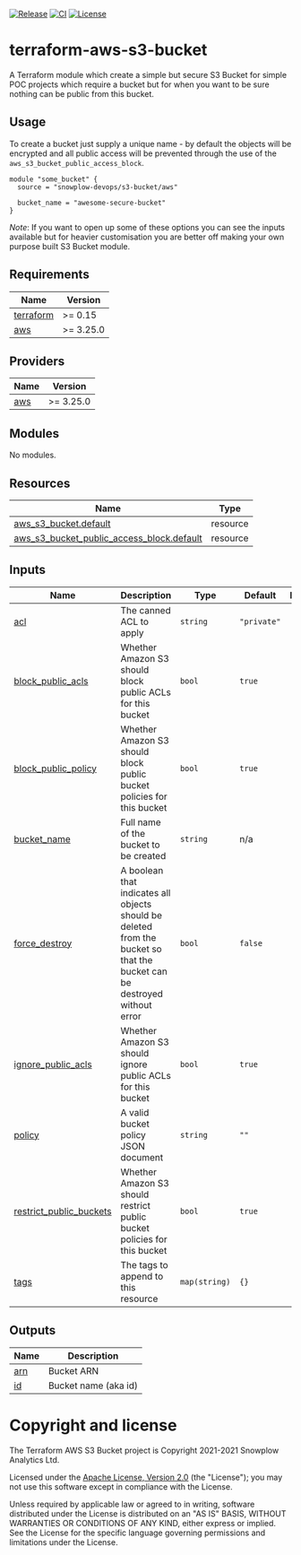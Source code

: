[![Release][release-image]][release] [![CI][ci-image]][ci] [![License][license-image]][license]

# terraform-aws-s3-bucket

A Terraform module which create a simple but secure S3 Bucket for simple POC projects which require a bucket but for when you want to be sure nothing can be public from this bucket.

## Usage

To create a bucket just supply a unique name - by default the objects will be encrypted and all public access will be prevented through the use of the `aws_s3_bucket_public_access_block`.

```hcl
module "some_bucket" {
  source = "snowplow-devops/s3-bucket/aws"

  bucket_name = "awesome-secure-bucket"
}
```

_Note_: If you want to open up some of these options you can see the inputs available but for heavier customisation you are better off making your own purpose built S3 Bucket module.

## Requirements

| Name | Version |
|------|---------|
| <a name="requirement_terraform"></a> [terraform](#requirement\_terraform) | >= 0.15 |
| <a name="requirement_aws"></a> [aws](#requirement\_aws) | >= 3.25.0 |

## Providers

| Name | Version |
|------|---------|
| <a name="provider_aws"></a> [aws](#provider\_aws) | >= 3.25.0 |

## Modules

No modules.

## Resources

| Name | Type |
|------|------|
| [aws_s3_bucket.default](https://registry.terraform.io/providers/hashicorp/aws/latest/docs/resources/s3_bucket) | resource |
| [aws_s3_bucket_public_access_block.default](https://registry.terraform.io/providers/hashicorp/aws/latest/docs/resources/s3_bucket_public_access_block) | resource |

## Inputs

| Name | Description | Type | Default | Required |
|------|-------------|------|---------|:--------:|
| <a name="input_acl"></a> [acl](#input\_acl) | The canned ACL to apply | `string` | `"private"` | no |
| <a name="input_block_public_acls"></a> [block\_public\_acls](#input\_block\_public\_acls) | Whether Amazon S3 should block public ACLs for this bucket | `bool` | `true` | no |
| <a name="input_block_public_policy"></a> [block\_public\_policy](#input\_block\_public\_policy) | Whether Amazon S3 should block public bucket policies for this bucket | `bool` | `true` | no |
| <a name="input_bucket_name"></a> [bucket\_name](#input\_bucket\_name) | Full name of the bucket to be created | `string` | n/a | yes |
| <a name="input_force_destroy"></a> [force\_destroy](#input\_force\_destroy) | A boolean that indicates all objects should be deleted from the bucket so that the bucket can be destroyed without error | `bool` | `false` | no |
| <a name="input_ignore_public_acls"></a> [ignore\_public\_acls](#input\_ignore\_public\_acls) | Whether Amazon S3 should ignore public ACLs for this bucket | `bool` | `true` | no |
| <a name="input_policy"></a> [policy](#input\_policy) | A valid bucket policy JSON document | `string` | `""` | no |
| <a name="input_restrict_public_buckets"></a> [restrict\_public\_buckets](#input\_restrict\_public\_buckets) | Whether Amazon S3 should restrict public bucket policies for this bucket | `bool` | `true` | no |
| <a name="input_tags"></a> [tags](#input\_tags) | The tags to append to this resource | `map(string)` | `{}` | no |

## Outputs

| Name | Description |
|------|-------------|
| <a name="output_arn"></a> [arn](#output\_arn) | Bucket ARN |
| <a name="output_id"></a> [id](#output\_id) | Bucket name (aka id) |

# Copyright and license

The Terraform AWS S3 Bucket project is Copyright 2021-2021 Snowplow Analytics Ltd.

Licensed under the [Apache License, Version 2.0][license] (the "License");
you may not use this software except in compliance with the License.

Unless required by applicable law or agreed to in writing, software
distributed under the License is distributed on an "AS IS" BASIS,
WITHOUT WARRANTIES OR CONDITIONS OF ANY KIND, either express or implied.
See the License for the specific language governing permissions and
limitations under the License.

[release]: https://github.com/snowplow-devops/terraform-aws-s3-bucket/releases/latest
[release-image]: https://img.shields.io/github/v/release/snowplow-devops/terraform-aws-s3-bucket

[ci]: https://github.com/snowplow-devops/terraform-aws-s3-bucket/actions?query=workflow%3Aci
[ci-image]: https://github.com/snowplow-devops/terraform-aws-s3-bucket/workflows/ci/badge.svg

[license]: https://www.apache.org/licenses/LICENSE-2.0
[license-image]: https://img.shields.io/badge/license-Apache--2-blue.svg?style=flat
